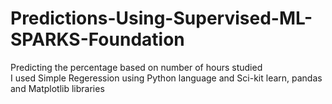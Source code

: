 # Predictions-Using-Supervised-ML-SPARKS-Foundation
Predicting the percentage based on number of hours studied
 <br /> I used Simple Regeression using Python language and Sci-kit learn, pandas and Matplotlib libraries


